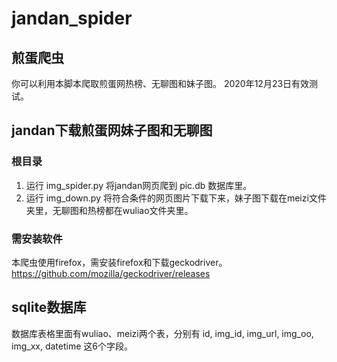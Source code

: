 # jandan_spider
## 煎蛋爬虫
你可以利用本脚本爬取煎蛋网热榜、无聊图和妹子图。
2020年12月23日有效测试。

## jandan下载煎蛋网妹子图和无聊图
### 根目录
1. 运行 img_spider.py 将jandan网页爬到 pic.db 数据库里。
2. 运行 img_down.py 将符合条件的网页图片下载下来，妹子图下载在meizi文件夹里，无聊图和热榜都在wuliao文件夹里。

### 需安装软件
本爬虫使用firefox，需安装firefox和下载geckodriver。 https://github.com/mozilla/geckodriver/releases

## sqlite数据库
数据库表格里面有wuliao、meizi两个表，分别有 id, img\_id, img\_url, img\_oo, img\_xx, datetime 这6个字段。
